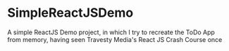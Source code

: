 # SimpleReactJSDemo
 A simple ReactJS Demo project, in which I try to recreate the ToDo App from memory, having seen Travesty Media's React JS Crash Course once
